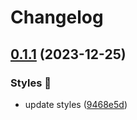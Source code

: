 # Changelog

## [0.1.1](https://github.com/hbstack/syntax-highlighting/compare/styles/onesenterprise/v0.1.0...styles/onesenterprise/v0.1.1) (2023-12-25)


### Styles 🎨

* update styles ([9468e5d](https://github.com/hbstack/syntax-highlighting/commit/9468e5d054f6c1775a1966bcf308506cebd2f804))
